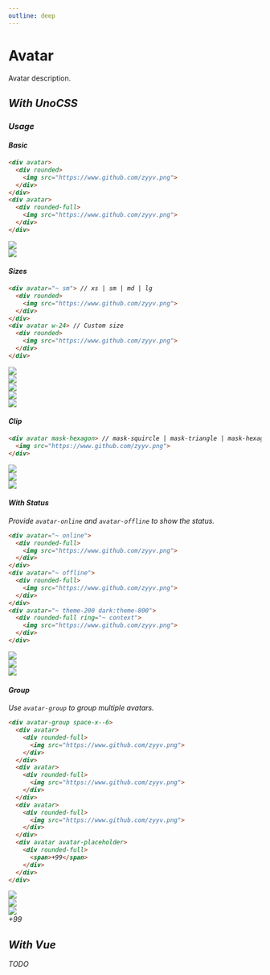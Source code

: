 ```yaml
---
outline: deep
---
```


# Avatar

Avatar description.

## <i i-logos-unocss /> With UnoCSS

### <i i-carbon:use-case-usage /> Usage

#### Basic

```html
<div avatar>
  <div rounded>
    <img src="https://www.github.com/zyyv.png">
  </div>
</div>
<div avatar>
  <div rounded-full>
    <img src="https://www.github.com/zyyv.png">
  </div>
</div>
```

<div flex="~ gap-2 items-center">
  <div avatar>
    <div rounded>
      <img src="https://www.github.com/zyyv.png">
    </div>
  </div>
  <div avatar>
    <div rounded-full>
      <img src="https://www.github.com/zyyv.png">
    </div>
  </div>
</div>

#### Sizes

```html
<div avatar="~ sm"> // xs | sm | md | lg
  <div rounded>
    <img src="https://www.github.com/zyyv.png">
  </div>
</div>
<div avatar w-24> // Custom size
  <div rounded>
    <img src="https://www.github.com/zyyv.png">
  </div>
</div>
```

<div flex="~ gap-2 items-center">
  <div avatar="~ xs">
    <div rounded>
      <img src="https://www.github.com/zyyv.png">
    </div>
  </div>
  <div avatar="~ sm">
    <div rounded>
      <img src="https://www.github.com/zyyv.png">
    </div>
  </div>
  <div avatar="~ md">
    <div rounded>
      <img src="https://www.github.com/zyyv.png">
    </div>
  </div>
  <div avatar="~ lg">
    <div rounded>
      <img src="https://www.github.com/zyyv.png">
    </div>
  </div>
</div>
<div avatar w-24>
  <div rounded>
    <img src="https://www.github.com/zyyv.png">
  </div>
</div>

#### Clip

```html
<div avatar mask-hexagon> // mask-squircle | mask-triangle | mask-hexagon
  <img src="https://www.github.com/zyyv.png">
</div>
```

<div flex="~ gap-2 items-center">
  <div avatar mask-squircle>
    <img src="https://www.github.com/zyyv.png">
  </div>
  <div avatar mask-triangle>
    <img src="https://www.github.com/zyyv.png">
  </div>
  <div avatar mask-hexagon>
    <img src="https://www.github.com/zyyv.png">
  </div>
</div>

#### With Status

Provide `avatar-online` and `avatar-offline` to show the status.

```html
<div avatar="~ online">
  <div rounded-full>
    <img src="https://www.github.com/zyyv.png">
  </div>
</div>
<div avatar="~ offline">
  <div rounded-full>
    <img src="https://www.github.com/zyyv.png">
  </div>
</div>
<div avatar="~ theme-200 dark:theme-800">
  <div rounded-full ring="~ context">
    <img src="https://www.github.com/zyyv.png">
  </div>
</div>
```

<div flex items-center gap-2>
  <div avatar="~ online">
    <div rounded-full>
      <img src="https://www.github.com/zyyv.png">
    </div>
  </div>
  <div avatar="~ offline">
    <div rounded-full>
      <img src="https://www.github.com/zyyv.png">
    </div>
  </div>
  <div avatar="~ theme-200 dark:theme-800">
    <div rounded-full ring ring-context>
      <img src="https://www.github.com/zyyv.png">
    </div>
  </div>
</div>

#### Group

Use `avatar-group` to group multiple avatars.

```html
<div avatar-group space-x--6>
  <div avatar>
    <div rounded-full>
      <img src="https://www.github.com/zyyv.png">
    </div>
  </div>
  <div avatar>
    <div rounded-full>
      <img src="https://www.github.com/zyyv.png">
    </div>
  </div>
  <div avatar>
    <div rounded-full>
      <img src="https://www.github.com/zyyv.png">
    </div>
  </div>
  <div avatar avatar-placeholder>
    <div rounded-full>
      <span>+99</span>
    </div>
  </div>
</div>
```

<div avatar-group space-x--6>
  <div avatar>
    <div rounded-full>
      <img src="https://www.github.com/zyyv.png">
    </div>
  </div>
  <div avatar>
    <div rounded-full>
      <img src="https://www.github.com/yzh990918.png">
    </div>
  </div>
  <div avatar>
    <div rounded-full>
      <img src="https://www.github.com/xiaojieajie.png">
    </div>
  </div>
  <div avatar avatar-placeholder>
    <div rounded-full>
      <span>+99</span>
    </div>
  </div>
</div>

## <i i-logos-vue /> With Vue

TODO
